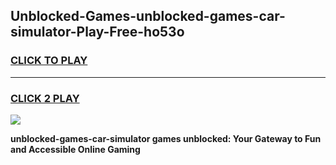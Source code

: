 
## Unblocked-Games-unblocked-games-car-simulator-Play-Free-ho53o
<h3>
<a href="https://premium76.site?title=unblocked-games-car-simulator&ref=17A">CLICK TO PLAY</a></h3>
<hr>

<h3>
<a href="https://premium76.site?title=unblocked-games-car-simulator&ref=17A">CLICK 2 PLAY</a>
  
</h3>

<a href="https://premium76.site?title=unblocked-games-car-simulator&ref=17A"><img src="https://clearcache.store/games.png"></a>


**unblocked-games-car-simulator games unblocked: Your Gateway to Fun and Accessible Online Gaming**
